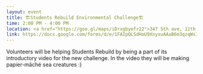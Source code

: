 ```yaml
---
layout: event
title: 🏗Students Rebuild Environmental Challenge🏗  
time: 2:00 PM - 4:00 PM
location: <a href="https://goo.gl/maps/iDrxgbyefr22">347 5th ave, 11th Floor Suite</a>, Manhattan
link: https://docs.google.com/forms/d/e/1FAIpQLSdHoU9XnyxuAAaB6m3qzqWsIJC2LtrMBRmrpAy7QPhMbamjLw/viewform
---
```

Volunteers will be helping Students Rebuild by being a part of its introductory video for the new challenge. In the video they will be making papier-mâché sea creatures :)



